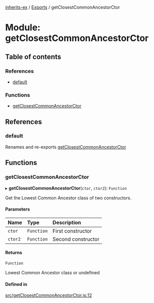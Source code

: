 [inherits-ex](../README.md) / [Exports](../modules.md) / getClosestCommonAncestorCtor

# Module: getClosestCommonAncestorCtor

## Table of contents

### References

- [default](getClosestCommonAncestorCtor.md#default)

### Functions

- [getClosestCommonAncestorCtor](getClosestCommonAncestorCtor.md#getclosestcommonancestorctor)

## References

### default

Renames and re-exports [getClosestCommonAncestorCtor](getClosestCommonAncestorCtor.md#getclosestcommonancestorctor)

## Functions

### getClosestCommonAncestorCtor

▸ **getClosestCommonAncestorCtor**(`ctor`, `ctor2`): `Function`

Get the Lowest Common Ancestor class of two constructors.

#### Parameters

| Name | Type | Description |
| :------ | :------ | :------ |
| `ctor` | `Function` | First constructor |
| `ctor2` | `Function` | Second constructor |

#### Returns

`Function`

Lowest Common Ancestor class or undefined

#### Defined in

[src/getClosestCommonAncestorCtor.js:12](https://github.com/snowyu/inherits-ex.js/blob/ec2431d/src/getClosestCommonAncestorCtor.js#L12)
